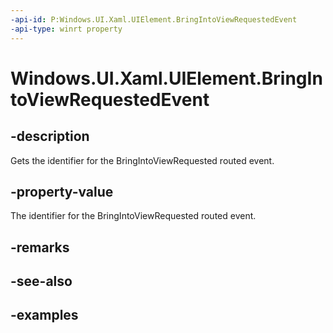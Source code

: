 ```yaml
---
-api-id: P:Windows.UI.Xaml.UIElement.BringIntoViewRequestedEvent
-api-type: winrt property
---
```


<!-- Property syntax.
public RoutedEvent BringIntoViewRequestedEvent { get; }
-->

# Windows.UI.Xaml.UIElement.BringIntoViewRequestedEvent

## -description

Gets the identifier for the BringIntoViewRequested routed event.

## -property-value

The identifier for the BringIntoViewRequested routed event.

## -remarks

## -see-also

## -examples

